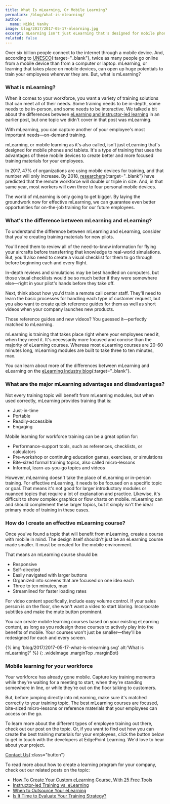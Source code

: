 ```yaml
---
title: What Is mLearning, Or Mobile Learning?
permalink: /blog/what-is-mlearning/
author:
  name: Nikki VanRy
image: blog/2017/2017-05-17-mlearning.jpg
excerpt: mLearning isn't just eLearning that's designed for mobile phones and tablets. It uses the advantages of mobile devices to create more focused training materials for your employees.
related: false
---
```


Over six billion people connect to the internet through a mobile device. And, according to [UNESCO](http://www.unesco.org/new/en/unesco/themes/icts/m4ed/){:target="_blank"}, twice as many people go online from a mobile device than from a computer or laptop. mLearning, or learning that takes place on mobile devices, can open up huge potentials to train your employees wherever they are. But, what is mLearning?

### What is mLearning?
When it comes to your workforce, you want a variety of training solutions that can meet all of their needs. Some training needs to be in-depth, some needs to be in-person, and some needs to be interactive. We talked a bit about the differences between [eLearning and instructor-led learning](/blog/Instructor-led-Training-vs-eLearning/) in an earlier post, but one topic we didn't cover in that post was mLearning.

With mLearning, you can capture another of your employee's most important needs—on-demand training.

mLearning, or mobile learning as it's also called, isn't just eLearning that's designed for mobile phones and tablets. It's a type of training that uses the advantages of these mobile devices to create better and more focused training materials for your employees.

In 2017, 47% of organizations are using mobile devices for training, and that number will only increase. By 2018, [researchers](https://elearningindustry.com/surprising-mobile-learning-statistics-elearning-professionals-know){:target="_blank"} have predicted that the remote workforce will double or triple in size. And, in that same year, most workers will own three to four personal mobile devices.

The world of mLearning is only going to get bigger. By laying the groundwork now for effective mLearning, we can guarantee even better opportunities for on-the-job training for our future employees.

### What's the difference between mLearning and eLearning?
To understand the difference between mLearning and eLearning, consider that you're creating training materials for new pilots.

You'll need them to review all of the need-to-know information for flying your aircrafts before transferring that knowledge to real-world simulations. But, you'll also need to create a visual checklist for them to go through before beginning each and every flight.

In-depth reviews and simulations may be best handled on computers, but those visual checklists would be so much better if they were somewhere else—right in your pilot's hands before they take off.

Next, think about how you'd train a remote call center staff. They'll need to learn the basic processes for handling each type of customer request, but you also want to create quick reference guides for them as well as short videos when your company launches new products.

Those reference guides and new videos? You guessed it—perfectly matched to mLearning.

mLearning is training that takes place right where your employees need it, when they need it. It's necessarily more focused and concise than the majority of eLearning courses. Whereas most eLearning courses are 20-60 minutes long, mLearning modules are built to take three to ten minutes, max.

You can learn about more of the differences between mLearning and eLearning on the [eLearning Industry blog](https://elearningindustry.com/mlearning-the-way-of-learning-tomorrow){:target="_blank"}.

### What are the major mLearning advantages and disadvantages?
Not every training topic will benefit from mLearning modules, but when used correctly, mLearning provides training that is:

*  Just-in-time
*  Portable
*  Readily-accessible
*  Engaging

Mobile learning for workforce training can be a great option for:

*  Performance-support tools, such as references, checklists, or calculators
*  Pre-workshop or continuing education games, exercises, or simulations
*  Bite-sized formal training topics, also called micro-lessons
*  Informal, learn-as-you-go topics and videos

However, mLearning doesn't take the place of eLearning or in-person training. For effective mLearning, it needs to be focused on a specific topic or goal. That means it's not good for larger introductory modules or nuanced topics that require a lot of explanation and practice. Likewise, it's difficult to show complex graphics or flow charts on mobile. mLearning can and should complement these larger topics, but it simply isn't the ideal primary mode of training in these cases.

### How do I create an effective mLearning course?
Once you've found a topic that will benefit from mLearning, create a course with mobile in mind. The design itself shouldn't just be an eLearning course made smaller. It must be created for the mobile environment.

That means an mLearning course should be:

*  Responsive
*  Self-directed
*  Easily navigated with larger buttons
*  Organized into screens that are focused on one idea each
*  Three to ten minutes, max
*  Streamlined for faster loading rates

For video content specifically, include easy volume control. If your sales person is on the floor, she won't want a video to start blaring. Incorporate subtitles and make the mute button prominent.

You can create mobile learning courses based on your existing eLearning content, as long as you redesign those courses to actively play into the benefits of mobile. Your courses won't just be smaller—they'll be redesigned for each and every screen.

{% img 'blog/2017/2017-05-17-what-is-mlearning.svg' alt:'What is mLearning?' %}
{: .wideImage .marginTop .marginBot}

### Mobile learning for your workforce

Your workforce has already gone mobile. Capture key training moments while they're waiting for a meeting to start, when they're standing somewhere in line, or while they're out on the floor talking to customers.

But, before jumping directly into mLearning, make sure it's matched correctly to your training topic. The best mLearning courses are focused, bite-sized micro-lessons or reference materials that your employees can access on the go.

To learn more about the different types of employee training out there, check out our post on the topic. Or, if you want to find out how you can create the best training materials for your employees, click the button below to get in touch with the developers at EdgePoint Learning. We'd love to hear about your project.

[Contact Us](/contact/ ){:class="button"}



To read more about how to create a learning program for your company, check out our related posts on the topic:

*  [How To Create Your Custom eLearning Course, With 25 Free Tools ](/blog/How-To-Create-Your-Custom-eLearning-Course-With-25-Free-Tools/)
*  [Instructor-led Training vs. eLearning ](/blog/Instructor-led-Training-vs-eLearning/)
*  [When to Outsource Your eLearning](/blog/when-to-outsource-your-elearning/)
*  [Is It Time to Evaluate Your Training Strategy?](/blog/is-it-time-to-evaluate-your-training-strategy/)
